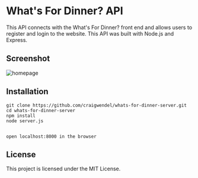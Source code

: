 # What's For Dinner? API

This API connects with the What's For Dinner? front end and allows users to register and login to the website.  This API was built with Node.js and Express.

## Screenshot
![homepage](/api-sceenshot.png)

## Installation

```
git clone https://github.com/craigwendel/whats-for-dinner-server.git
cd whats-for-dinner-server
npm install
node server.js


open localhost:8000 in the browser

```

## License

This project is licensed under the MIT License.
